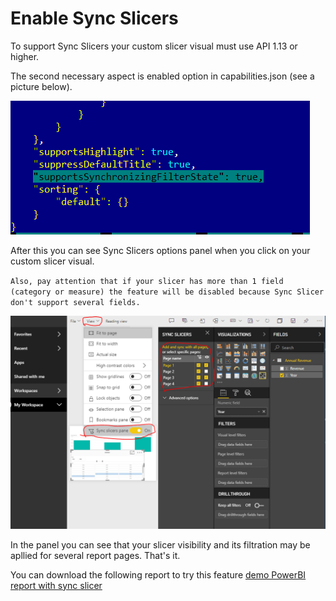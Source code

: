 # Enable Sync Slicers

To support Sync Slicers your custom slicer visual must use API 1.13 or higher.

The second necessary aspect is enabled option in capabilities.json (see a picture below).

![](images/enabled-sync-slicer-in-capabilities.PNG)

After this you can see Sync Slicers options panel when you click on your custom slicer visual.

`Also, pay attention that if your slicer has more than 1 field (category or measure) the feature will be disabled because Sync Slicer don't support several fields.`

![](images/sync-slicers-panel.PNG)

In the panel you can see that your slicer visibility and its filtration may be apllied for several report pages. That's it.

You can download the following report to try this feature [demo PowerBI report with sync slicer](doc/SampleSlicerSync.pbix)
